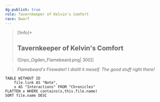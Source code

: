 ```yaml
---
dg-publish: true
role: Tavernkeeper of Kelvin's Comfort
race: Dwarf
---
```


> [!info]+
> ## Tavernkeeper of Kelvin's Comfort
> ![[npc_Ogden_Flamebeard.png| 300]]

> *Flamebeard's Firewater! I distill it meself. The good stuff right there!*

```dataview
TABLE WITHOUT ID
	file.link AS "Note", 
	x AS "Interactions" FROM "Chronicles"
FLATTEN x WHERE contains(x,this.file.name) 
SORT file.name DESC
```